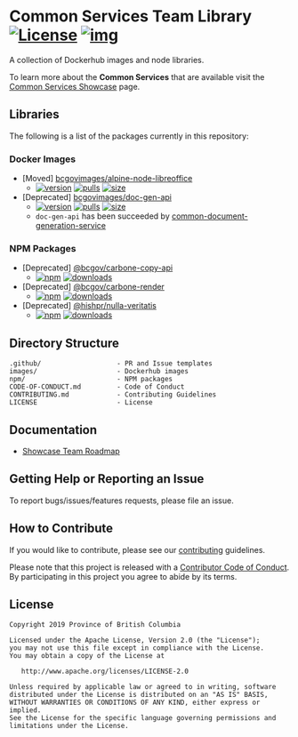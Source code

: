 
# Common Services Team Library [![License](https://img.shields.io/badge/License-Apache%202.0-blue.svg)](LICENSE) [![img](https://img.shields.io/badge/Lifecycle-Stable-97ca00)](https://github.com/bcgov/repomountie/blob/master/doc/lifecycle-badges.md)

A collection of Dockerhub images and node libraries.

To learn more about the **Common Services** that are available visit the [Common Services Showcase](https://bcgov.github.io/common-service-showcase/) page.

## Libraries

The following is a list of the packages currently in this repository:

### Docker Images

- [Moved] [bcgovimages/alpine-node-libreoffice](images/alpine-node-libreoffice)
  - [![version](https://img.shields.io/docker/v/bcgovimages/alpine-node-libreoffice.svg?sort=semver)](https://hub.docker.com/r/bcgovimages/alpine-node-libreoffice) [![pulls](https://img.shields.io/docker/pulls/bcgovimages/alpine-node-libreoffice.svg)](https://hub.docker.com/r/bcgovimages/alpine-node-libreoffice) [![size](https://img.shields.io/docker/image-size/bcgovimages/alpine-node-libreoffice.svg)](https://hub.docker.com/r/bcgovimages/alpine-node-libreoffice)
- [Deprecated] [bcgovimages/doc-gen-api](images/doc-gen-api)
  - [![version](https://img.shields.io/docker/v/bcgovimages/doc-gen-api.svg?sort=semver)](https://hub.docker.com/r/bcgovimages/doc-gen-api) [![pulls](https://img.shields.io/docker/pulls/bcgovimages/doc-gen-api.svg)](https://hub.docker.com/r/bcgovimages/doc-gen-api) [![size](https://img.shields.io/docker/image-size/bcgovimages/doc-gen-api.svg)](https://hub.docker.com/r/bcgovimages/doc-gen-api)
  - `doc-gen-api` has been succeeded by [common-document-generation-service](https://hub.docker.com/r/bcgovimages/common-document-generation-service)

### NPM Packages

- [Deprecated] [@bcgov/carbone-copy-api](npm/carbone-copy-api)
  - [![npm](https://img.shields.io/npm/v/@bcgov/carbone-copy-api.svg)](https://www.npmjs.com/package/@bcgov/carbone-copy-api) [![downloads](https://img.shields.io/npm/dm/@bcgov/carbone-copy-api.svg)](https://npmcharts.com/compare/@bcgov/carbone-copy-api?minimal=true)
- [Deprecated] [@bcgov/carbone-render](npm/carbone-render)
  - [![npm](https://img.shields.io/npm/v/@bcgov/carbone-render.svg)](https://www.npmjs.com/package/@bcgov/carbone-render) [![downloads](https://img.shields.io/npm/dm/@bcgov/carbone-render.svg)](https://npmcharts.com/compare/@bcgov/carbone-render?minimal=true)
- [Deprecated] [@hishpr/nulla-veritatis](npm/file-cache)
  - [![npm](https://img.shields.io/npm/v/@hishpr/nulla-veritatis.svg)](https://www.npmjs.com/package/@hishpr/nulla-veritatis) [![downloads](https://img.shields.io/npm/dm/@hishpr/nulla-veritatis.svg)](https://npmcharts.com/compare/@hishpr/nulla-veritatis?minimal=true)

## Directory Structure

    .github/                   - PR and Issue templates
    images/                    - Dockerhub images
    npm/                       - NPM packages
    CODE-OF-CONDUCT.md         - Code of Conduct
    CONTRIBUTING.md            - Contributing Guidelines
    LICENSE                    - License

## Documentation

* [Showcase Team Roadmap](https://github.com/bcgov/nr-get-token/wiki/Product-Roadmap)

## Getting Help or Reporting an Issue

To report bugs/issues/features requests, please file an issue.

## How to Contribute

If you would like to contribute, please see our [contributing](CONTRIBUTING.md) guidelines.

Please note that this project is released with a [Contributor Code of Conduct](CODE-OF-CONDUCT.md). By participating in this project you agree to abide by its terms.

## License

    Copyright 2019 Province of British Columbia

    Licensed under the Apache License, Version 2.0 (the "License");
    you may not use this file except in compliance with the License.
    You may obtain a copy of the License at

       http://www.apache.org/licenses/LICENSE-2.0

    Unless required by applicable law or agreed to in writing, software
    distributed under the License is distributed on an "AS IS" BASIS,
    WITHOUT WARRANTIES OR CONDITIONS OF ANY KIND, either express or implied.
    See the License for the specific language governing permissions and
    limitations under the License.
